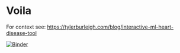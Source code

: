 # Voila

For context see: https://tylerburleigh.com/blog/interactive-ml-heart-disease-tool

[![Binder](https://mybinder.org/badge_logo.svg)](https://mybinder.org/v2/gh/tylerburleigh/heart-uci-toy/master?urlpath=voila%2Frender%2Findex.ipynb)
